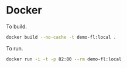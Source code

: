 # Docker

To build.

```bash
docker build --no-cache -t demo-fl:local .
```

To run.

```bash
docker run -i -t -p 82:80 --rm demo-fl:local
```